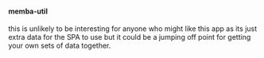 #### memba-util
this is unlikely to be interesting for anyone who might like this app as its just extra data for the SPA to use
but it could be a jumping off point for getting your own sets of data together.

